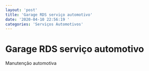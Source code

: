 ```yaml
---
layout: 'post'
title: 'Garage RDS serviço automotivo'
date: '2020-04-10 22:56:19 '
categories: 'Serviços Automotivos'
---
```


# Garage RDS serviço automotivo

Manutenção automotiva 
